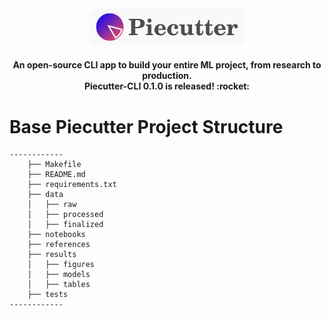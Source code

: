 <div align="center">
    <img src="statics/logo.png" width="250" />
    <h4>
        An open-source CLI app to build your entire ML project, from research to production. <br />
        Piecutter-CLI 0.1.0 is released! :rocket:
    </h4> 
</div>

# Base Piecutter Project Structure
    ------------
        ├── Makefile
        ├── README.md
        ├── requirements.txt
        ├── data
        │   ├── raw
        │   ├── processed
        │   ├── finalized
        ├── notebooks
        ├── references
        ├── results
        │   ├── figures
        │   ├── models
        │   ├── tables
        ├── tests
    ------------